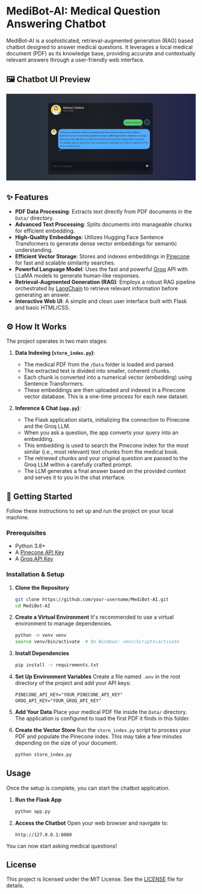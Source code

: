# MediBot-AI: Medical Question Answering Chatbot

MediBot-AI is a sophisticated, retrieval-augmented generation (RAG) based chatbot designed to answer medical questions. It leverages a local medical document (PDF) as its knowledge base, providing accurate and contextually relevant answers through a user-friendly web interface.

## 🖼️ Chatbot UI Preview

![Chat Screenshot](assets/uiimg.jpg)

## ✨ Features

- **PDF Data Processing**: Extracts text directly from PDF documents in the `Data/` directory.
- **Advanced Text Processing**: Splits documents into manageable chunks for efficient embedding.
- **High-Quality Embeddings**: Utilizes Hugging Face Sentence Transformers to generate dense vector embeddings for semantic understanding.
- **Efficient Vector Storage**: Stores and indexes embeddings in [Pinecone](https://www.pinecone.io/) for fast and scalable similarity searches.
- **Powerful Language Model**: Uses the fast and powerful [Groq](https://groq.com/) API with LLaMA models to generate human-like responses.
- **Retrieval-Augmented Generation (RAG)**: Employs a robust RAG pipeline orchestrated by [LangChain](https://www.langchain.com/) to retrieve relevant information before generating an answer.
- **Interactive Web UI**: A simple and clean user interface built with Flask and basic HTML/CSS.

## ⚙️ How It Works

The project operates in two main stages:

1.  **Data Indexing (`store_index.py`)**:
    *   The medical PDF from the `/Data` folder is loaded and parsed.
    *   The extracted text is divided into smaller, coherent chunks.
    *   Each chunk is converted into a numerical vector (embedding) using Sentence Transformers.
    *   These embeddings are then uploaded and indexed in a Pinecone vector database. This is a one-time process for each new dataset.

2.  **Inference & Chat (`app.py`)**:
    *   The Flask application starts, initializing the connection to Pinecone and the Groq LLM.
    *   When you ask a question, the app converts your query into an embedding.
    *   This embedding is used to search the Pinecone index for the most similar (i.e., most relevant) text chunks from the medical book.
    *   The retrieved chunks and your original question are passed to the Groq LLM within a carefully crafted prompt.
    *   The LLM generates a final answer based on the provided context and serves it to you in the chat interface.

## 🚀 Getting Started

Follow these instructions to set up and run the project on your local machine.

### Prerequisites

- Python 3.8+
- A [Pinecone API Key](https://www.pinecone.io/)
- A [Groq API Key](https://console.groq.com/keys)

### Installation & Setup

1.  **Clone the Repository**
    ```bash
    git clone https://github.com/your-username/MediBot-AI.git
    cd MediBot-AI
    ```

2.  **Create a Virtual Environment**
    It's recommended to use a virtual environment to manage dependencies.
    ```bash
    python -m venv venv
    source venv/bin/activate  # On Windows: venv\Scripts\activate
    ```

3.  **Install Dependencies**
    ```bash
    pip install -r requirements.txt
    ```

4.  **Set Up Environment Variables**
    Create a file named `.env` in the root directory of the project and add your API keys:
    ```
    PINECONE_API_KEY="YOUR_PINECONE_API_KEY"
    GROQ_API_KEY="YOUR_GROQ_API_KEY"
    ```

5.  **Add Your Data**
    Place your medical PDF file inside the `Data/` directory. The application is configured to load the first PDF it finds in this folder.

6.  **Create the Vector Store**
    Run the `store_index.py` script to process your PDF and populate the Pinecone index. This may take a few minutes depending on the size of your document.
    ```bash
    python store_index.py
    ```

## Usage

Once the setup is complete, you can start the chatbot application.

1.  **Run the Flask App**
    ```bash
    python app.py
    ```

2.  **Access the Chatbot**
    Open your web browser and navigate to:
    ```
    http://127.0.0.1:8080
    ```

You can now start asking medical questions!

## License

This project is licensed under the MIT License. See the [LICENSE](LICENSE) file for details.